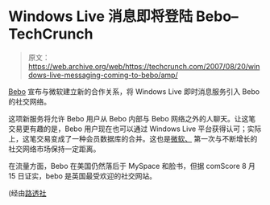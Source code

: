 # Windows Live 消息即将登陆 Bebo–TechCrunch

> 原文：<https://web.archive.org/web/https://techcrunch.com/2007/08/20/windows-live-messaging-coming-to-bebo/amp/>

[](https://web.archive.org/web/20190423100232/http://www.crunchbase.com/company/bebo)[Bebo](https://web.archive.org/web/20190423100232/http://www.crunchbase.com/company/bebo) 宣布与微软建立新的合作关系，将 Windows Live 即时消息服务引入 Bebo 的[](https://web.archive.org/web/20190423100232/https://crunchbase.com/organization/bebo)社交网络。

这项新服务将允许 Bebo 用户从 Bebo 内部与 Bebo 网络之外的人聊天。让这笔交易更有趣的是，Bebo 用户现在也可以通过 Windows Live 平台获得认可；实际上，这笔交易变成了一种会员数据库的合并。这也是[微软、](https://web.archive.org/web/20190423100232/https://crunchbase.com/organization/microsoft) 第一次与不断增长的社交网络市场保持一定距离。

在流量方面，Bebo 在美国仍然落后于 MySpace 和脸书，但据 comScore 8 月 15 日证实，bebo 是英国最受欢迎的社交网站。

(经由[路透社](https://web.archive.org/web/20190423100232/http://investing.reuters.co.uk/news/articleinvesting.aspx?type=allBreakingNews&storyID=2007-08-20T223015Z_01_N20298481_RTRIDST_0_MICROSOFT-BEBO.XML&pageNumber=0&imageid=&cap=&sz=13&WTModLoc=InvArt-C1-ArticlePage2)

<amp-analytics data-credentials="include"></amp-analytics>